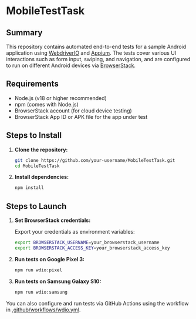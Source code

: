 # MobileTestTask

## Summary

This repository contains automated end-to-end tests for a sample Android application using [WebdriverIO](https://webdriver.io/) and [Appium](https://appium.io/). The tests cover various UI interactions such as form input, swiping, and navigation, and are configured to run on different Android devices via [BrowserStack](https://www.browserstack.com/).

## Requirements

- Node.js (v18 or higher recommended)
- npm (comes with Node.js)
- BrowserStack account (for cloud device testing)
- BrowserStack App ID or APK file for the app under test

## Steps to Install

1. **Clone the repository:**
   ```sh
   git clone https://github.com/your-username/MobileTestTask.git
   cd MobileTestTask
   ```

2. **Install dependencies:**
   ```sh
   npm install
   ```

## Steps to Launch

1. **Set BrowserStack credentials:**

   Export your credentials as environment variables:
   ```sh
   export BROWSERSTACK_USERNAME=your_browserstack_username
   export BROWSERSTACK_ACCESS_KEY=your_browserstack_access_key
   ```

2. **Run tests on Google Pixel 3:**
   ```sh
   npm run wdio:pixel
   ```

3. **Run tests on Samsung Galaxy S10:**
   ```sh
   npm run wdio:samsung
   ```

You can also configure and run tests via GitHub Actions using the workflow in [.github/workflows/wdio.yml](.github/workflows/wdio.yml).